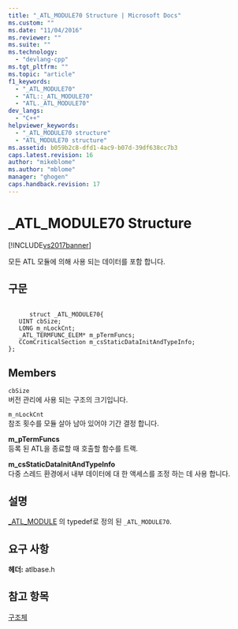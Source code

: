 ```yaml
---
title: "_ATL_MODULE70 Structure | Microsoft Docs"
ms.custom: ""
ms.date: "11/04/2016"
ms.reviewer: ""
ms.suite: ""
ms.technology: 
  - "devlang-cpp"
ms.tgt_pltfrm: ""
ms.topic: "article"
f1_keywords: 
  - "_ATL_MODULE70"
  - "ATL::_ATL_MODULE70"
  - "ATL._ATL_MODULE70"
dev_langs: 
  - "C++"
helpviewer_keywords: 
  - "_ATL_MODULE70 structure"
  - "ATL_MODULE70 structure"
ms.assetid: b059b2c8-dfd1-4ac9-b07d-39df638cc7b3
caps.latest.revision: 16
author: "mikeblome"
ms.author: "mblome"
manager: "ghogen"
caps.handback.revision: 17
---
```

# _ATL_MODULE70 Structure
[!INCLUDE[vs2017banner](../../assembler/inline/includes/vs2017banner.md)]

모든 ATL 모듈에 의해 사용 되는 데이터를 포함 합니다.  
  
## 구문  
  
```  
  
      struct _ATL_MODULE70{  
   UINT cbSize;  
   LONG m_nLockCnt;  
   _ATL_TERMFUNC_ELEM* m_pTermFuncs;  
   CComCriticalSection m_csStaticDataInitAndTypeInfo;  
};  
```  
  
## Members  
 `cbSize`  
 버전 관리에 사용 되는 구조의 크기입니다.  
  
 `m_nLockCnt`  
 참조 횟수를 모듈 살아 남아 있어야 기간 결정 합니다.  
  
 **m\_pTermFuncs**  
 등록 된 ATL을 종료할 때 호출할 함수를 트랙.  
  
 **m\_csStaticDataInitAndTypeInfo**  
 다중 스레드 환경에서 내부 데이터에 대 한 액세스를 조정 하는 데 사용 합니다.  
  
## 설명  
 [\_ATL\_MODULE](../Topic/_ATL_MODULE.md) 의 typedef로 정의 된 `_ATL_MODULE70`.  
  
## 요구 사항  
 **헤더:** atlbase.h  
  
## 참고 항목  
 [구조체](../../atl/reference/atl-structures.md)